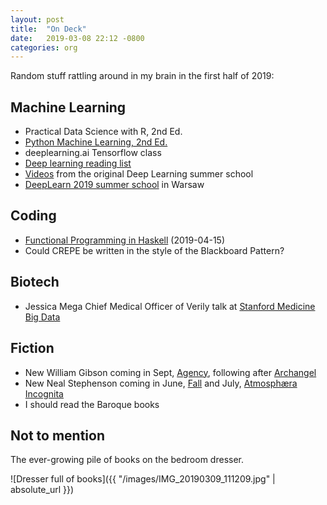 ```yaml
---
layout: post
title:  "On Deck"
date:   2019-03-08 22:12 -0800
categories: org
---
```


Random stuff rattling around in my brain in the first half of 2019:

## Machine Learning

- Practical Data Science with R, 2nd Ed.
- [Python Machine Learning, 2nd Ed.][4]
- deeplearning.ai Tensorflow class
- [Deep learning reading list][1]
- [Videos][10] from the original Deep Learning summer school
- [DeepLearn 2019 summer school][2] in Warsaw

## Coding

- [Functional Programming in Haskell][3] (2019-04-15)
- Could CREPE be written in the style of the Blackboard Pattern?

## Biotech

- Jessica Mega Chief Medical Officer of Verily talk at [Stanford Medicine Big Data][5]

## Fiction

- New William Gibson coming in Sept, [Agency][7], following after [Archangel][6]
- New Neal Stephenson coming in June, [Fall][8] and July, [Atmosphæra Incognita][9]
- I should read the Baroque books

## Not to mention

The ever-growing pile of books on the bedroom dresser.

![Dresser full of books]({{ "/images/IMG_20190309_111209.jpg" | absolute_url }})




[1]: https://www.microsoft.com/en-us/research/wp-content/uploads/2017/02/DL_Reading_List.pdf
[2]: http://deeplearn2019.irdta.eu/
[3]: https://www.futurelearn.com/courses/functional-programming-haskell
[4]: https://github.com/rasbt/python-machine-learning-book-2nd-edition
[5]: https://www.youtube.com/watch?v=e5U80JrN-rk
[6]: https://boingboing.net/2017/10/03/dieselpunk-jackpot.html
[7]: https://www.amazon.com/Agency-William-Gibson/dp/110198693X/
[8]: https://www.amazon.com/Fall-Dodge-Hell-Neal-Stephenson/dp/006245871X/
[9]: https://www.amazon.com/Atmosphæra-Incognita-Neal-Stephenson/dp/1596069198/
[10]: http://videolectures.net/DLRLsummerschool2018_toronto/
